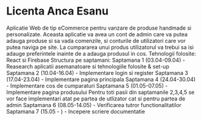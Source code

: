 # Licenta Anca Esanu
Aplicatie Web de tip eCommerce pentru vanzare de produse handmade si personalizate. 
Aceasta aplicatie va avea un cont de admin care va putea adauga produse si sa vada comenzile, si conturile de utilizatori care vor putea naviga pe site. La cumpararea unui produs utilizatorul va trebui sa isi adauge preferintele inainte de a adauga produsul in cos.
Tehnologii folosite: React si Firebase
Structura pe saptamani:
Saptamana 1 (03.04-09.04) - Reasearch aplicatii asemanatoare si tehnologiile folosite & set-up
Saptamana 2 (10.04-16.04) - Implementare login si register
Saptamana 3 (17.04-23.04) - Implementare pagina principala
Saptamana 4 (24.04-30.04) - Implementare cos de cumparaturi
Saptamana 5 (01.05-07.05) - Implementare pagina produsului
Pentru toti pasii din saptamanile 2,3,4,5 se vor face implementari atat pe partea de utlizator cat si pentru partea de admin
Saptamana 6 (08.05-14.05) - Verificarea tutror functionalitatilor
Saptamana 7 (15.05 -    ) - Incepere scriere documentatie
